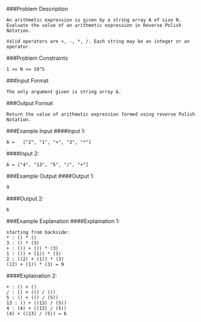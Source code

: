 ###Problem Description
```
An arithmetic expression is given by a string array A of size N. Evaluate the value of an arithmetic expression in Reverse Polish Notation.

Valid operators are +, -, *, /. Each string may be an integer or an operator.
```


###Problem Constraints
```
1 <= N <= 10^5
```



###Input Format
```
The only argument given is string array A.
```



###Output Format
```
Return the value of arithmetic expression formed using reverse Polish Notation.
```


###Example Input
####Input 1:
```
A =   ["2", "1", "+", "3", "*"]
```
####Input 2:
```
A = ["4", "13", "5", "/", "+"]
```


###Example Output
####Output 1:
```
9
```
####Output 2:
```
6
```


###Example Explanation
####Explaination 1:
```
starting from backside:
* : () * ()
3 : () * (3)
+ : (() + ()) * (3)
1 : (() + (1)) * (3)
2 : ((2) + (1)) * (3)
((2) + (1)) * (3) = 9
```
####Explaination 2:
```
+ : () + ()
/ : () + (() / ())
5 : () + (() / (5))
13 : () + ((13) / (5))
4 : (4) + ((13) / (5))
(4) + ((13) / (5)) = 6
```